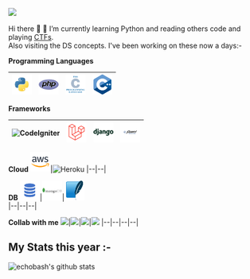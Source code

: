 ![](https://komarev.com/ghpvc/?username=echobash)

Hi  there 👋
🌱 I’m currently learning Python and reading others code and playing [CTFs](https://github.com/echobash/darkCTFWriteups).<br>
   Also visiting the DS concepts.
I've been working on these now a days:-

**Programming Languages**

<img title="Python" alt="Python" width="40px" src="https://raw.githubusercontent.com/github/explore/master/topics/python/python.png" />|<img alt="php" title="php" width="40px" src="https://raw.githubusercontent.com/github/explore/master/topics/php/php.png">|<img title="C" alt="C" width="40px" src="https://raw.githubusercontent.com/github/explore/master/topics/c/c.png">|<img title="Cpp" alt="Cpp" width="40px" src="https://raw.githubusercontent.com/github/explore/master/topics/cpp/cpp.png">
|---|---|---|---|

**Frameworks**

<img title="CodeIgniter" alt="CodeIgniter" width="40px" src="https://avatars0.githubusercontent.com/u/44521256">|<img title="Django" alt="Django" width="40px" src="https://raw.githubusercontent.com/github/explore/master/topics/laravel/laravel.png">|<img title="Django" alt="Django" width="40px" src="https://raw.githubusercontent.com/github/explore/master/topics/django/django.png">|<img title="jQuery" alt="jQuery" width="40px" src="https://raw.githubusercontent.com/github/explore/master/topics/jquery/jquery.png">
|--|--|--|--|

**Cloud**
<img title="AWS" alt="AWS" width="40px" src="https://raw.githubusercontent.com/github/explore/master/topics/aws/aws.png">|<img title="Heroku" alt="Heroku" width="40px" src="https://img.icons8.com/color/48/000000/heroku.png">
|--|--|

**DB**
<img title="SQL" alt="SQL" width="40px" src="https://raw.githubusercontent.com/github/explore/master/topics/sql/sql.png">|<img title="MongoDB" alt="MongoDB" width="40px" src="https://raw.githubusercontent.com/github/explore/master/topics/mongodb/mongodb.png">|<img title="SQLite" alt="SQLite" width="40px" src="https://raw.githubusercontent.com/github/explore/master/topics/sqlite/sqlite.png"> <br>
|--|--|--|

**Collab with me**
<a href="https://www.linkedin.com/in/ali-anwar-262516141/"><img src="https://cdn2.iconfinder.com/data/icons/social-media-2285/512/1_Linkedin_unofficial_colored_svg-128.png" width="40"></a>|<a href="https://twitter.com/alianwar_rocker"><img src="https://cdn2.iconfinder.com/data/icons/social-media-2285/512/1_Twitter3_colored_svg-128.png" width="40"></a>|<a href="https://www.youtube.com/channel/UCuGqtawGXgk5h4rcPAHroCg"><img src="https://cdn2.iconfinder.com/data/icons/social-media-2285/512/1_Youtube_colored_svg-128.png" width="40"></a>|<a href="https://ctftime.org/user/62962"><img src="https://ctftime.org/favicon.png" width="40"></a>
|--|--|--|--|



## My Stats this year :-
![echobash's github stats](https://github-readme-stats.vercel.app/api?username=echobash&show_icons=true&theme=gotham)


